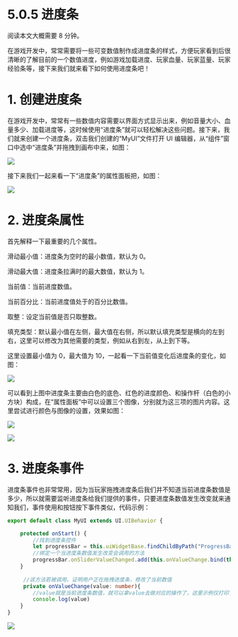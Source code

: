 # 5.0.5 进度条

阅读本文大概需要 8 分钟。

在游戏开发中，常常需要将一些可变数值制作成进度条的样式，方便玩家看到后很清晰的了解目前的一个数值进度，例如游戏加载进度、玩家血量、玩家蓝量、玩家经验条等，接下来我们就来看下如何使用进度条吧！

# 1. 创建进度条

在游戏开发中，常常有一些数值内容需要以界面方式显示出来，例如音量大小、血量多少、加载进度等，这时候使用“进度条”就可以轻松解决这些问题。接下来，我们就来创建一个进度条，双击我们创建的“MyUI”文件打开 UI 编辑器，从“组件”窗口中选中“进度条”并拖拽到画布中来，如图：

![](https:/wstatic-a1.233leyuan.com/productdocs/static/boxcnXGk7dvJ4oEPcI8px6VEDMg.png)

接下来我们一起来看一下“进度条”的属性面板把，如图：

![](https:/wstatic-a1.233leyuan.com/productdocs/static/boxcnd9lr7v0YNJUj37r5JnrL2g.png)

# 2. 进度条属性

首先解释一下最重要的几个属性。

滑动最小值：进度条为空时的最小数值，默认为 0。

滑动最大值：进度条拉满时的最大数值，默认为 1。

当前值：当前进度数值。

当前百分比：当前进度值处于的百分比数值。

取整：设定当前值是否只取整数。

填充类型：默认最小值在左侧，最大值在右侧，所以默认填充类型是横向的左到右，这里可以修改为其他需要的类型，例如从右到左，从上到下等。

这里设置最小值为 0，最大值为 10，一起看一下当前值变化后进度条的变化，如图：

![](https:/wstatic-a1.233leyuan.com/productdocs/static/boxcnJGaM5t4CanOrZpYY1wX3hc.gif)

可以看到上图中进度条主要由白色的底色、红色的进度颜色、和操作杆（白色的小方块）构成，在“属性面板”中可以设置三个图像，分别就为这三项的图片内容。这里尝试进行颜色与图像的设置，效果如图：

![](https:/wstatic-a1.233leyuan.com/productdocs/static/boxcnaBSWzdrtU3zcwRcpQrADug.png)

![](https:/wstatic-a1.233leyuan.com/productdocs/static/boxcnQsJBlfqNcHU7tWz2XusJQe.gif)

# 3. 进度条事件

进度条事件也非常常用，因为当玩家拖拽进度条后我们并不知道当前进度条数值是多少，所以就需要监听进度条给我们提供的事件，只要进度条数值发生改变就来通知我们，事件使用和按钮按下事件类似，代码示例：

```typescript
export default class MyUI extends UI.UIBehavior {

    protected onStart() {
        //找到进度条控件
        let progressBar = this.uiWidgetBase.findChildByPath("ProgressBar_1") as UI.ProgressBar
        //绑定一个当进度条数值发生改变会调用的方法
        progressBar.onSliderValueChanged.add(this.onValueChange.bind(this))
    }
 
     //该方法若被调用，证明用户正在拖拽进度条，修改了当前数值
     private onValueChange(value: number){
        //value就是当前进度条数值，就可以拿value去做对应的操作了，这里示例仅打印了一个日志
        console.log(value)
    }
}
```

![](https:/wstatic-a1.233leyuan.com/productdocs/static/boxcnlQIsHddy7WfqpOgHxsCxFe.png)
